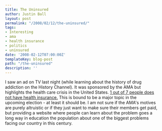 ```yaml
---
title: The Uninsured
author: Justin Ball
layout: post
permalink: "/2008/02/12/the-uninsured/"
tags:
- Interesting
- ama
- health insurance
- politics
- uninsured
date: '2008-02-12T07:00:00Z'
templateKey: blog-post
path: "/the-uninsured"
description: ''
---
```


I saw an ad on TV last night (while learning about the history of drug addiction on the History Channel). It was sponsored by the AMA but highlights the health care crisis in the United States. [1 out of 7 people does not have health insurance.][1] This is bound to be a major topic in the upcoming election - at least it should be. I am not sure if the AMA's motives are purely altruistic or if they just want to make sure their members get paid, but providing a website where people can learn about the problem goes a long way in education the population about one of the biggest problems facing our country in this century.

 [1]: http://www.ama-assn.org/ama/pub/category/17712.html
